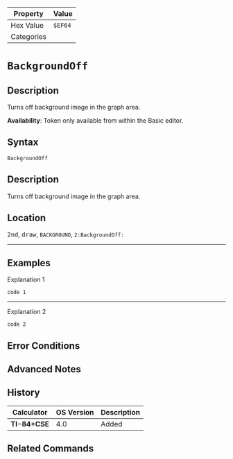 | Property      | Value |
|---------------|-------|
| Hex Value     | `$EF64`|
| Categories    | <ul></ul> |

# `BackgroundOff`

## Description
Turns off background image in the graph area.


<b>Availability</b>: Token only available from within the Basic editor.

## Syntax
`BackgroundOff`

## Description
Turns off background image in the graph area.

## Location
<kbd>2nd</kbd>, <kbd>draw</kbd>, `BACKGROUND`, `2:BackgroundOff:`
<hr>

## Examples

Explanation 1
```ti-basic
code 1
```
---
Explanation 2
```ti-basic
code 2
```

## Error Conditions


## Advanced Notes


## History
| Calculator | OS Version | Description |
|------------|------------|-------------|
| <b>TI-84+CSE</b> | 4.0 | Added

## Related Commands

    